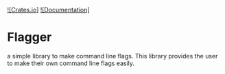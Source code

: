 

[![Crates.io]](https://crates.io/crates/flagtory)
[![Documentation]](https://docs.rs/flagtory/latest/flagtory/)

# Flagger 

a simple library to make command line flags.
This library provides the user to make their own command line flags easily.

